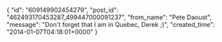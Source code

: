  {
   "id": "609149902454279",
   "post_id": "462493170453287_499447000091237",
   "from_name": "Pete Daoust",
   "message": "Don't forget that I am in Quebec, Derek ;)",
   "created_time": "2014-01-07T04:18:01+0000"
 }
